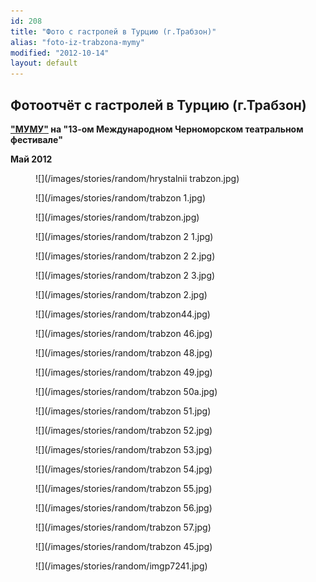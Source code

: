 ```yaml
---
id: 208
title: "Фото с гастролей в Турцию (г.Трабзон)"
alias: "foto-iz-trabzona-mymy"
modified: "2012-10-14"
layout: default
---
```


## Фотоотчёт с гастролей в Турцию (г.Трабзон)

**["МУМУ"](46-mumu.html) на "13-ом Международном Черноморском театральном фестивале"**

**Май 2012**

<figure>
![](/images/stories/random/hrystalnii trabzon.jpg)
</figure>

<figure>
![](/images/stories/random/trabzon 1.jpg)
</figure>

<figure>
![](/images/stories/random/trabzon.jpg)
</figure>

<figure>
![](/images/stories/random/trabzon 2 1.jpg)
</figure>

<figure>
![](/images/stories/random/trabzon 2 2.jpg)
</figure>

<figure>
![](/images/stories/random/trabzon 2 3.jpg)
</figure>

<figure>
![](/images/stories/random/trabzon 2.jpg)
</figure>

<figure>
![](/images/stories/random/trabzon44.jpg)
</figure>

<figure>
![](/images/stories/random/trabzon 46.jpg)
</figure>

<figure>
![](/images/stories/random/trabzon 48.jpg)
</figure>

<figure>
![](/images/stories/random/trabzon 49.jpg)
</figure>

<figure>
![](/images/stories/random/trabzon 50a.jpg)
</figure>

<figure>
![](/images/stories/random/trabzon 51.jpg)
</figure>

<figure>
![](/images/stories/random/trabzon 52.jpg)
</figure>

<figure>
![](/images/stories/random/trabzon 53.jpg)
</figure>

<figure>
![](/images/stories/random/trabzon 54.jpg)
</figure>

<figure>
![](/images/stories/random/trabzon 55.jpg)
</figure>

<figure>
![](/images/stories/random/trabzon 56.jpg)
</figure>

<figure>
![](/images/stories/random/trabzon 57.jpg)
</figure>

<figure>
![](/images/stories/random/trabzon 45.jpg)
</figure>

<figure>
![](/images/stories/random/imgp7241.jpg)
</figure>

